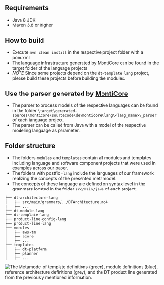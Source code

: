 ## Requirements
- Java 8 JDK
- Maven 3.8 or higher

## How to build
- Execute `mvn clean install` in the respective project folder with a pom.xml 
- The language infrastructure generated by MontiCore can be found in the target folder of the language projects
- *NOTE* Since some projects depend on the `dt-template-lang` project, please build these projects before building the modules.

## Use the parser generated by [MontiCore](http://monticore.github.io/monticore/)
- The parser to process models of the respective languages can be found in the folder `\target\generated-sources\monticore\sourcecode\de\monticore\lang\<lang_name>\_parser` of each language project.
- The parser can be called from Java with a model of the respective modeling language as parameter.

## Folder structure
- The folders `modules` and `templates` contain all modules and templates including language and software component projects that were used in examples across our paper. 
- The folders with postfix `-lang` include the languages of our framework realizing the concepts of the presented metamodel. 
- The concepts of these language are defined on syntax level in the grammars located in the folder `src/main/java` of each project.

```
├── dt-architecture-lang
|   ├── src/main/grammars/../DTArchitecture.mc4
|   ├── ...
├── dt-module-lang
├── dt-template-lang
├── product-line-config-lang
├── product-line-lang
├── modules
│   ├── aws-tm
│   ├── azure
│   ├── ...
├── templates
│   ├── dt-platform
│   ├── planner
│   ├── ...
```


![The Metamodel of template definitions (green), module definitions (blue), reference architecture definitions
(grey), and the DT product line generated from the previously mentioned information.](pics/metamodel.jpg)